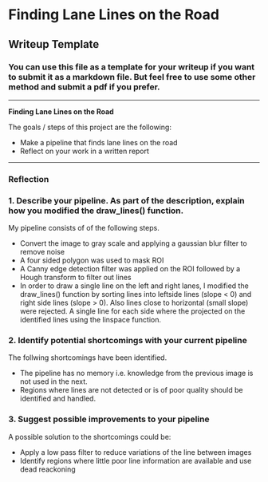 # **Finding Lane Lines on the Road** 

## Writeup Template

### You can use this file as a template for your writeup if you want to submit it as a markdown file. But feel free to use some other method and submit a pdf if you prefer.

---

**Finding Lane Lines on the Road**

The goals / steps of this project are the following:
* Make a pipeline that finds lane lines on the road
* Reflect on your work in a written report

---

### Reflection

### 1. Describe your pipeline. As part of the description, explain how you modified the draw_lines() function.
My pipeline consists of of the following steps.
* Convert the image to gray scale and applying a gaussian blur filter to remove noise
* A four sided polygon was used to mask ROI
* A Canny edge detection filter was applied on the ROI followed by a Hough transform to filter out lines
* In order to draw a single line on the left and right lanes, I modified the draw_lines() function by sorting lines into leftside lines (slope < 0) and right side lines (slope > 0). Also lines close to horizontal (small slope) were rejected. A single line for each side where the projected on the identified lines using the linspace function.


### 2. Identify potential shortcomings with your current pipeline
The follwing shortcomings have been identified.
* The pipeline has no memory i.e. knowledge from the previous image is not used in the next.
* Regions where lines are not detected or is of poor quality should be identified and handled. 


### 3. Suggest possible improvements to your pipeline
A possible solution to the shortcomings could be:
* Apply a low pass filter to reduce variations of the line between images
* Identify regions where little poor line information are available and use dead reackoning 

